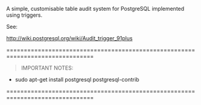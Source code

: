 A simple, customisable table audit system for PostgreSQL implemented using
triggers.

See:

http://wiki.postgresql.org/wiki/Audit_trigger_91plus

===============================================================================
> IMPORTANT NOTES:
* sudo apt-get install postgresql postgresql-contrib

===============================================================================

